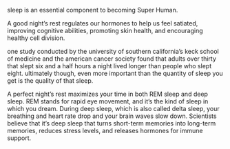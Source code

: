 sleep is an essential component to becoming Super Human.

A good night’s rest regulates our hormones to help us feel satiated, improving cognitive abilities, promoting skin health, and encouraging healthy cell division.

one study conducted by the university of southern california’s keck school of medicine and the american cancer society found that adults over thirty that slept six and a half hours a night lived longer than people who slept eight. ultimately though, even more important than the quantity of sleep you get is the quality of that sleep. 

A perfect night’s rest maximizes your time in both REM sleep and deep sleep. REM stands for rapid eye movement, and it’s the kind of sleep in which you dream. During deep sleep, which is also called delta sleep, your breathing and heart rate drop and your brain waves slow down. Scientists believe that it’s deep sleep that turns short-term memories into long-term memories, reduces stress levels, and releases hormones for immune support.
